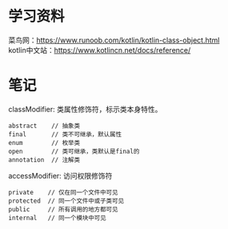 # 学习资料
菜鸟网：https://www.runoob.com/kotlin/kotlin-class-object.html  
kotlin中文站：https://www.kotlincn.net/docs/reference/


# 笔记
classModifier: 类属性修饰符，标示类本身特性。
```plain
abstract    // 抽象类  
final       // 类不可继承，默认属性
enum        // 枚举类
open        // 类可继承，类默认是final的
annotation  // 注解类
```
accessModifier: 访问权限修饰符
```plain
private    // 仅在同一个文件中可见
protected  // 同一个文件中或子类可见
public     // 所有调用的地方都可见
internal   // 同一个模块中可见
```
